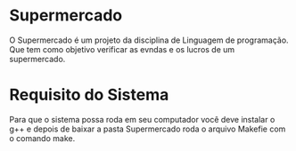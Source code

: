 # Supermercado
O Supermercado é um projeto da disciplina de Linguagem de programação. Que tem como objetivo verificar as evndas e os lucros de um supermercado.
# Requisito do Sistema
Para que o sistema possa roda em seu computador você deve instalar o g++ e depois de baixar a pasta Supermercado roda o arquivo Makefie com o comando make.
